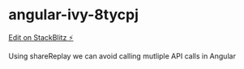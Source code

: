 # angular-ivy-8tycpj

[Edit on StackBlitz ⚡️](https://stackblitz.com/edit/sharereplay-rxjs)

Using shareReplay we can avoid calling mutliple API calls in Angular
